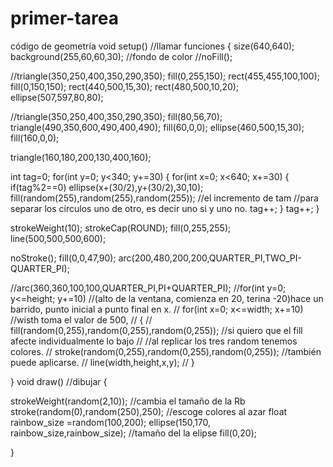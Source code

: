 # primer-tarea
código de geometría 
void setup() //llamar funciones
{
size(640,640);
background(255,60,60,30); //fondo de color
//noFill(); 

//triangle(350,250,400,350,290,350); 
fill(0,255,150);
rect(455,455,100,100);
fill(0,150,150);
rect(440,500,15,30);
rect(480,500,10,20);
ellipse(507,597,80,80);

//triangle(350,250,400,350,290,350);
fill(80,56,70);
triangle(490,350,600,490,400,490);
fill(60,0,0);
ellipse(460,500,15,30);
fill(160,0,0);

triangle(160,180,200,130,400,160);

int tag=0;
for(int y=0; y<340; y+=30)
{
  for(int x=0; x<640; x+=30)
{
  if(tag%2==0)
  ellipse(x+(30/2),y+(30/2),30,10);
  fill(random(255),random(255),random(255));
  //el incremento de tam
  //para separar los circulos uno de otro, es decir uno si y uno no.
  tag++;
    }
    tag++;
}

strokeWeight(10);
strokeCap(ROUND);
fill(0,255,255);
line(500,500,500,600);

noStroke();
fill(0,0,47,90);
arc(200,480,200,200,QUARTER_PI,TWO_PI-QUARTER_PI);


//arc(360,360,100,100,QUARTER_PI,PI+QUARTER_PI);
//for(int y=0; y<=height; y+=10) //(alto de la ventana, comienza en 20, terina -20)hace un barrido, punto inicial a punto final en x.
//    for(int x=0; x<=width; x+=10) //wisth toma el valor de 500,
//    {
//        fill(random(0,255),random(0,255),random(0,255)); //si quiero que el fill afecte individualmente lo bajo 
//        //al replicar los tres random tenemos colores.
//        stroke(random(0,255),random(0,255),random(0,255)); //también puede aplicarse.
//        line(width,height,x,y); 
//    }


}
void draw() //dibujar
{
  
  strokeWeight(random(2,10)); //cambia el tamaño de la Rb
  stroke(random(0),random(250),250); //escoge colores al azar
  float rainbow_size =random(100,200);
  ellipse(150,170, rainbow_size,rainbow_size); //tamaño del la elipse
  fill(0,20);
  
   
}
